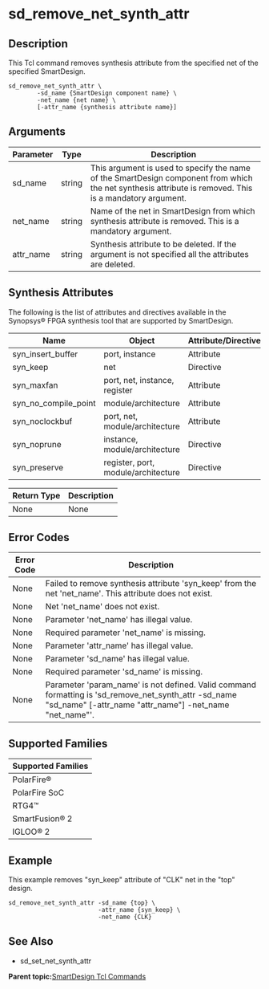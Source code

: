 # sd\_remove\_net\_synth\_attr

## Description

This Tcl command removes synthesis attribute from the specified net of the specified SmartDesign.

```
sd_remove_net_synth_attr \
        -sd_name {SmartDesign component name} \
        -net_name {net name} \
        [-attr_name {synthesis attribute name}]
```

## Arguments

|Parameter|Type|Description|
|---------|----|-----------|
|sd\_name|string|This argument is used to specify the name of the SmartDesign component from which the net synthesis attribute is removed. This is a mandatory argument.|
|net\_name|string|Name of the net in SmartDesign from which synthesis attribute is removed. This is a mandatory argument.|
|attr\_name|string|Synthesis attribute to be deleted. If the argument is not specified all the attributes are deleted.|

## Synthesis Attributes

The following is the list of attributes and directives available in the Synopsys® FPGA synthesis tool that are supported by SmartDesign.

|Name|Object|Attribute/Directive|
|----|------|-------------------|
|syn\_insert\_buffer|port, instance|Attribute|
|syn\_keep|net|Directive|
|syn\_maxfan|port, net, instance, register|Attribute|
|syn\_no\_compile\_point|module/architecture|Attribute|
|syn\_noclockbuf|port, net, module/architecture|Attribute|
|syn\_noprune|instance, module/architecture|Directive|
|syn\_preserve|register, port, module/architecture|Directive|

|Return Type|Description|
|-----------|-----------|
|None|None|

## Error Codes

|Error Code|Description|
|----------|-----------|
|None|Failed to remove synthesis attribute 'syn\_keep' from the net 'net\_name'. This attribute does not exist.|
|None|Net 'net\_name' does not exist.|
|None|Parameter 'net\_name' has illegal value.|
|None|Required parameter 'net\_name' is missing.|
|None|Parameter 'attr\_name' has illegal value.|
|None|Parameter 'sd\_name' has illegal value.|
|None|Required parameter 'sd\_name' is missing.|
|None|Parameter 'param\_name' is not defined. Valid command formatting is 'sd\_remove\_net\_synth\_attr -sd\_name "sd\_name" \[-attr\_name "attr\_name"\] -net\_name "net\_name"'.|

## Supported Families

|Supported Families|
|------------------|
|PolarFire®|
|PolarFire SoC|
|RTG4™|
|SmartFusion® 2|
|IGLOO® 2|

## Example

This example removes "syn\_keep" attribute of "CLK" net in the "top" design.

```
sd_remove_net_synth_attr -sd_name {top} \
                         -attr_name {syn_keep} \
                         -net_name {CLK}
```

## See Also

-   sd\_set\_net\_synth\_attr

**Parent topic:**[SmartDesign Tcl Commands](GUID-92BDB298-D736-4F37-87A0-3E5E1200BEE6.md)

